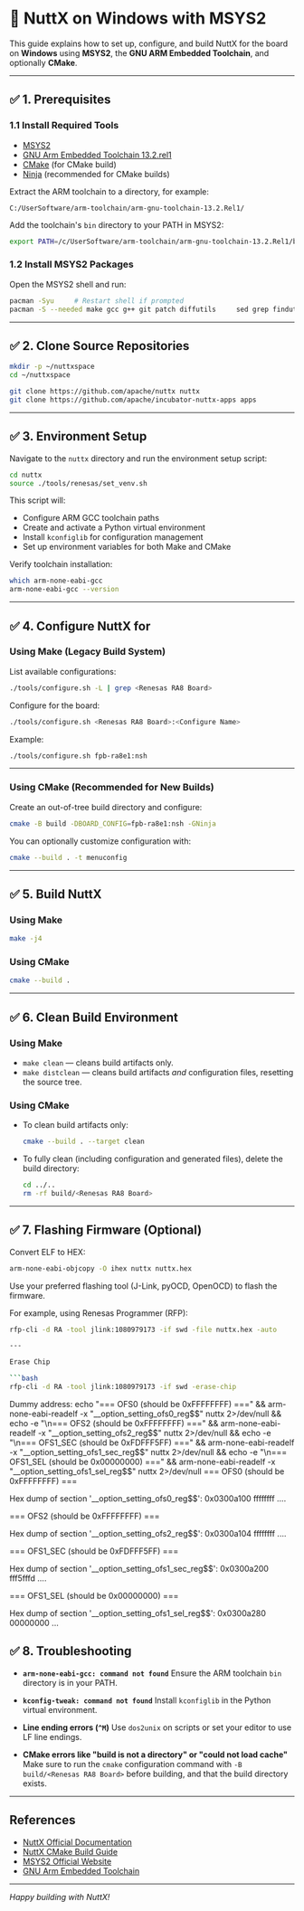 # 🧠 NuttX on Windows with MSYS2

This guide explains how to set up, configure, and build NuttX for the **<Renesas RA8>** board on **Windows** using **MSYS2**, the **GNU ARM Embedded Toolchain**, and optionally **CMake**.

---

## ✅ 1. Prerequisites

### 1.1 Install Required Tools

- [MSYS2](https://www.msys2.org/)
- [GNU Arm Embedded Toolchain 13.2.rel1](https://developer.arm.com/downloads/-/arm-gnu-toolchain-downloads/13-2-rel1)
- [CMake](https://cmake.org/download/) (for CMake build)
- [Ninja](https://ninja-build.org/) (recommended for CMake builds)

Extract the ARM toolchain to a directory, for example:

```
C:/UserSoftware/arm-toolchain/arm-gnu-toolchain-13.2.Rel1/
```

Add the toolchain's `bin` directory to your PATH in MSYS2:

```bash
export PATH=/c/UserSoftware/arm-toolchain/arm-gnu-toolchain-13.2.Rel1/bin:$PATH
```

### 1.2 Install MSYS2 Packages

Open the MSYS2 shell and run:

```bash
pacman -Syu     # Restart shell if prompted
pacman -S --needed make gcc g++ git patch diffutils     sed grep findutils cmake autoconf automake libtool     pkgconf flex bison gperf texinfo python ncurses-devel mingw-w64-x86_64-cmake mingw-w64-x86_64-ninja
```

---

## ✅ 2. Clone Source Repositories

```bash
mkdir -p ~/nuttxspace
cd ~/nuttxspace

git clone https://github.com/apache/nuttx nuttx
git clone https://github.com/apache/incubator-nuttx-apps apps
```

---

## ✅ 3. Environment Setup

Navigate to the `nuttx` directory and run the environment setup script:

```bash
cd nuttx
source ./tools/renesas/set_venv.sh
```

This script will:

- Configure ARM GCC toolchain paths
- Create and activate a Python virtual environment
- Install `kconfiglib` for configuration management
- Set up environment variables for both Make and CMake

Verify toolchain installation:

```bash
which arm-none-eabi-gcc
arm-none-eabi-gcc --version
```

---

## ✅ 4. Configure NuttX for <Renesas RA8 Board>

### Using Make (Legacy Build System)

List available configurations:

```bash
./tools/configure.sh -L | grep <Renesas RA8 Board>
```

Configure for the board:

```bash
./tools/configure.sh <Renesas RA8 Board>:<Configure Name>
```

Example:

```bash
./tools/configure.sh fpb-ra8e1:nsh
```

---

### Using CMake (Recommended for New Builds)

Create an out-of-tree build directory and configure:

```bash
cmake -B build -DBOARD_CONFIG=fpb-ra8e1:nsh -GNinja
```

You can optionally customize configuration with:

```bash
cmake --build . -t menuconfig
```

---

## ✅ 5. Build NuttX

### Using Make

```bash
make -j4
```

### Using CMake

```bash
cmake --build .
```

---

## ✅ 6. Clean Build Environment

### Using Make

- `make clean` — cleans build artifacts only.
- `make distclean` — cleans build artifacts *and* configuration files, resetting the source tree.

### Using CMake

- To clean build artifacts only:

  ```bash
  cmake --build . --target clean
  ```

- To fully clean (including configuration and generated files), delete the build directory:

  ```bash
  cd ../..
  rm -rf build/<Renesas RA8 Board>
  ```

---

## ✅ 7. Flashing Firmware (Optional)

Convert ELF to HEX:

```bash
arm-none-eabi-objcopy -O ihex nuttx nuttx.hex
```

Use your preferred flashing tool (J-Link, pyOCD, OpenOCD) to flash the firmware.

For example, using Renesas Programmer (RFP):

```bash
rfp-cli -d RA -tool jlink:1080979173 -if swd -file nuttx.hex -auto

---

Erase Chip

```bash
rfp-cli -d RA -tool jlink:1080979173 -if swd -erase-chip
```

Dummy address:
echo "=== OFS0 (should be 0xFFFFFFFF) ===" && arm-none-eabi-readelf -x "__option_setting_ofs0_reg\$\$" nuttx 2>/dev/null && echo -e "\n=== OFS2 (should be 0xFFFFFFFF) ===" && arm-none-eabi-readelf -x "__option_setting_ofs2_reg\$\$" nuttx 2>/dev/null && echo -e "\n=== OFS1_SEC (should be 0xFDFFF5FF) ===" && arm-none-eabi-readelf -x "__option_setting_ofs1_sec_reg\$\$" nuttx 2>/dev/null && echo -e "\n=== OFS1_SEL (should be 0x00000000) ===" && arm-none-eabi-readelf -x "__option_setting_ofs1_sel_reg\$\$" nuttx 2>/dev/null
=== OFS0 (should be 0xFFFFFFFF) ===

Hex dump of section '__option_setting_ofs0_reg$$':
  0x0300a100 ffffffff                            ....


=== OFS2 (should be 0xFFFFFFFF) ===

Hex dump of section '__option_setting_ofs2_reg$$':
  0x0300a104 ffffffff                            ....


=== OFS1_SEC (should be 0xFDFFF5FF) ===

Hex dump of section '__option_setting_ofs1_sec_reg$$':
  0x0300a200 fff5fffd                            ....


=== OFS1_SEL (should be 0x00000000) ===

Hex dump of section '__option_setting_ofs1_sel_reg$$':
  0x0300a280 00000000                            ...

## ✅ 8. Troubleshooting

- **`arm-none-eabi-gcc: command not found`**
  Ensure the ARM toolchain `bin` directory is in your PATH.

- **`kconfig-tweak: command not found`**
  Install `kconfiglib` in the Python virtual environment.

- **Line ending errors (`^M`)**
  Use `dos2unix` on scripts or set your editor to use LF line endings.

- **CMake errors like "build is not a directory" or "could not load cache"**
  Make sure to run the `cmake` configuration command with `-B build/<Renesas RA8 Board>` before building, and that the build directory exists.

---

## References

- [NuttX Official Documentation](https://nuttx.apache.org/docs/latest/)
- [NuttX CMake Build Guide](https://nuttx.apache.org/docs/latest/quickstart/compiling_cmake.html)
- [MSYS2 Official Website](https://www.msys2.org/)
- [GNU Arm Embedded Toolchain](https://developer.arm.com/tools-and-software/open-source-software/developer-tools/gnu-toolchain/gnu-rm)

---

*Happy building with NuttX!*
